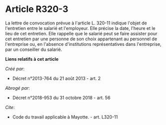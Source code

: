 # Article R320-3

La lettre de convocation prévue à l'article L. 320-11 indique l'objet de l'entretien entre le salarié et l'employeur. Elle
précise la date, l'heure et le lieu de cet entretien. Elle rappelle que le salarié peut se faire assister pour cet entretien
par une personne de son choix appartenant au personnel de l'entreprise ou, en l'absence d'institutions représentatives dans
l'entreprise, par un conseiller du salarié.

**Liens relatifs à cet article**

_Créé par_:

  - Décret n°2013-764 du 21 août 2013 - art. 2

_Abrogé par_:

  - Décret n°2018-953 du 31 octobre 2018 - art. 56

_Cite_:

  - Code du travail applicable à Mayotte. - art. L320-11
